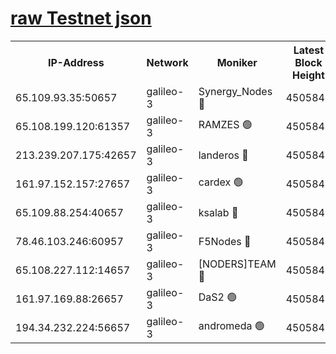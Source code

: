 [raw Testnet json](https://rpc-check.androt.stavr.tech/androt/rpcandrot_result.json)
=

<table><tr><th>IP-Address</th><th>Network</th><th>Moniker</th><th>Latest Block Height</th><th>Earliest Block Height</th><th>Catching Up</th><th>Tx Index</th><th>Voting Power</th><th>Scan Time</th></tr><tr><td>65.109.93.35:50657</td><td>galileo-3</td><td>Synergy_Nodes 🔴</td><td>4505847</td><td>0</td><td>False</td><td>on</td><td>960609</td><td>2024-01-04T03:09:11.027913944UTC</td></tr><tr><td>65.108.199.120:61357</td><td>galileo-3</td><td>RAMZES 🟢</td><td>4505845</td><td>1</td><td>False</td><td>on</td><td>0</td><td>2024-01-04T03:09:00.445535466UTC</td></tr><tr><td>213.239.207.175:42657</td><td>galileo-3</td><td>landeros 🔴</td><td>4505843</td><td>2642001</td><td>False</td><td>on</td><td>73</td><td>2024-01-04T03:08:50.594176072UTC</td></tr><tr><td>161.97.152.157:27657</td><td>galileo-3</td><td>cardex 🟢</td><td>4505847</td><td>2945323</td><td>False</td><td>on</td><td>0</td><td>2024-01-04T03:09:11.387472045UTC</td></tr><tr><td>65.109.88.254:40657</td><td>galileo-3</td><td>ksalab 🔴</td><td>4505844</td><td>3000356</td><td>False</td><td>on</td><td>31620</td><td>2024-01-04T03:08:56.044883791UTC</td></tr><tr><td>78.46.103.246:60957</td><td>galileo-3</td><td>F5Nodes 🔴</td><td>4505847</td><td>3057001</td><td>False</td><td>off</td><td>24</td><td>2024-01-04T03:09:11.638973847UTC</td></tr><tr><td>65.108.227.112:14657</td><td>galileo-3</td><td>[NODERS]TEAM 🔴</td><td>4505843</td><td>3176323</td><td>False</td><td>on</td><td>959621</td><td>2024-01-04T03:08:50.949272429UTC</td></tr><tr><td>161.97.169.88:26657</td><td>galileo-3</td><td>DaS2 🟢</td><td>4505844</td><td>4326001</td><td>False</td><td>on</td><td>0</td><td>2024-01-04T03:08:55.723980973UTC</td></tr><tr><td>194.34.232.224:56657</td><td>galileo-3</td><td>andromeda 🟢</td><td>4505844</td><td>4405844</td><td>False</td><td>off</td><td>0</td><td>2024-01-04T03:08:55.423161135UTC</td></tr></table>
